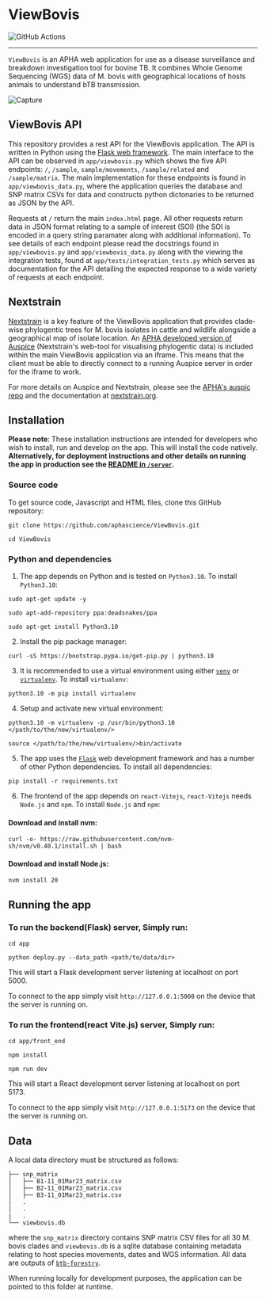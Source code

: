 # ViewBovis

![GitHub Actions](https://github.com/aphascience/ViewBovis/actions/workflows/build_and_test.yml/badge.svg)

---

`ViewBovis` is an APHA web application for use as a disease surveillance and breakdown investigation tool for bovine TB. It combines Whole Genome Sequencing (WGS) data of M. bovis with geographical locations of hosts animals to understand bTB transmission.

![Capture](https://github.com/user-attachments/assets/bbd38dab-0f2d-4a78-8523-561ef1a33d6c)

## ViewBovis API

This repository provides a rest API for the ViewBovis application. The API is written in Python using the [Flask web framework](https://flask.palletsprojects.com/en/3.0.x/). The main interface to the API can be observed in `app/viewbovis.py` which shows the five API endpoints: `/`, `/sample`, `sample/movements`, `/sample/related` and `/sample/matrix`. The main implementation for these endpoints is found in `app/viewbovis_data.py`, where the application queries the database and SNP matrix CSVs for data and constructs python dictonaries to be returned as JSON by the API.

Requests at `/` return the main `index.html` page. All other requests return data in JSON format relating to a sample of interest (SOI) (the SOI is encoded in a query string paramater along with additional information). To see details of each endpoint please read the docstrings found in `app/viewbovis.py` and `app/viewbovis_data.py` along with the viewing the integration tests, found at `app/tests/integration_tests.py` which serves as documentation for the API detailing the expected response to a wide variety of requests at each endpoint. 

## Nextstrain

[Nextstrain](https://nextstrain.org/) is a key feature of the ViewBovis application that provides clade-wise phylogentic trees for M. bovis isolates in cattle and wildlife alongside a geographical map of isolate location. An [APHA developed version of Auspice](https://github.com/APHA-CSU/auspice) (Nextstrain's web-tool for visualising phylogentic data) is included within the main ViewBovis application via an iframe. This means that the client must be able to directly connect to a running Auspice server in order for the iframe to work.

For more details on Auspice and Nextstrain, please see the [APHA's auspic repo](https://github.com/APHA-CSU/auspice) and the documentation at [nextstrain.org](https://nextstrain.org/).

## Installation

**Please note**: These installation instructions are intended for developers who wish to install, run and develop on the app. This will install the code natively. **Alternatively, for deployment instructions and other details on running the app in production see the [README in `/server`](https://github.com/aphascience/ViewBovis/tree/main/server).**

### Source code
To get source code, Javascript and HTML files, clone this GitHub repository:  
```
git clone https://github.com/aphascience/ViewBovis.git
```
```
cd ViewBovis
```

### Python and dependencies

1. The app depends on Python and is tested on `Python3.10`. To install `Python3.10`:

```
sudo apt-get update -y
```
```
sudo apt-add-repository ppa:deadsnakes/ppa
```
```
sudo apt-get install Python3.10
```
2. Install the pip package manager:

```
curl -sS https://bootstrap.pypa.io/get-pip.py | python3.10
```
3. It is recommended to use a virtual environment using either [`venv`](https://docs.python.org/3/library/venv.html) or [`virtualenv`](https://virtualenv.pypa.io/en/stable/installation.html). To install `virtualenv`:

```
python3.10 -m pip install virtualenv
```
4. Setup and activate new virtual environment:
```
python3.10 -m virtualenv -p /usr/bin/python3.10 </path/to/the/new/virtualenv/>
```
```
source </path/to/the/new/virtualenv/>bin/activate
```
5. The app uses the [`Flask`](https://flask.palletsprojects.com/en/2.0.x/) web development framework and has a number of other Python dependencies. To install all dependencies:
```
pip install -r requirements.txt
```
6. The frontend of the app depends on `react-Vitejs`, `react-Vitejs` needs `Node.js` and `npm`. To install `Node.js` and `npm`:
#### Download and install nvm:
```
curl -o- https://raw.githubusercontent.com/nvm-sh/nvm/v0.40.1/install.sh | bash
```

#### Download and install Node.js:
```
nvm install 20
```

## Running the app

### To run the backend(Flask) server, Simply run:

```
cd app
```
```
python deploy.py --data_path <path/to/data/dir>
```
This will start a Flask development server listening at localhost on port 5000. 

To connect to the app simply visit `http://127.0.0.1:5000` on the device that the server is running on.

### To run the frontend(react Vite.js) server, Simply run:
```
cd app/front_end
```
```
npm install
```
```
npm run dev
```
This will start a React development server listening at localhost on port 5173. 

To connect to the app simply visit `http://127.0.0.1:5173` on the device that the server is running on.
## <a name="data"></a> Data

A local data directory must be structured as follows:

```
├── snp_matrix
│   ├── B1-11_01Mar23_matrix.csv
│   ├── B2-11_01Mar23_matrix.csv
│   ├── B3-11_01Mar23_matrix.csv
│   .
|   .
|   .
└── viewbovis.db
```

where the `snp_matrix` directory contains SNP matrix CSV files for all 30 M. bovis clades and `viewbovis.db` is a sqlite database containing metadata relating to host species movements, dates and WGS information. All data are outputs of [`btb-forestry`](https://github.com/APHA-CSU/btb-forestry). 

When running locally for development purposes, the application can be pointed to this folder at runtime.
